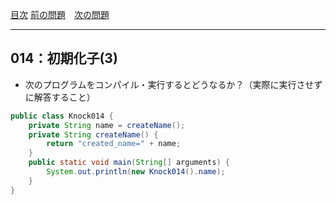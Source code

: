 [目次](../toc.md)
[前の問題](../013/README.md)　[次の問題](../015/README.md)


***
## 014：初期化子(3)

* 次のプログラムをコンパイル・実行するとどうなるか？（実際に実行させずに解答すること）

```java
public class Knock014 {
    private String name = createName();
    private String createName() {
        return "created_name=" + name;
    }
    public static void main(String[] arguments) {
        System.out.println(new Knock014().name);
    }
}
```

